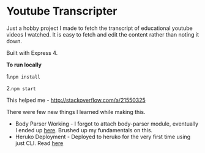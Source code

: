 # Youtube Transcripter

Just a hobby project I made to fetch the transcript of educational youtube videos I watched. It is easy to fetch and edit the content rather than noting it down. 

Built with Express 4. 

**To run locally**

1.`npm install`

2.`npm start`

This helped me - http://stackoverflow.com/a/21550325

There were few new things I learned while making this.

* Body Parser Working - I forgot to attach body-parser module, eventually I ended up [here](https://medium.com/@adamzerner/how-bodyparser-works-247897a93b90). Brushed up my fundamentals on this. 
* Heruko Deployment - Deployed to heruko for the very first time using just CLI. Read [here](https://devcenter.heroku.com/articles/git)
